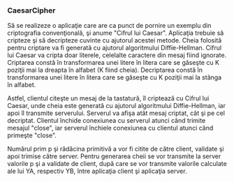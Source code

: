 ### CaesarCipher

Să se realizeze o aplicaţie care are ca punct de pornire un exemplu din criptografia convenţională, şi anume "Cifrul lui Caesar".
Aplicaţia trebuie să cripteze şi să decripteze cuvinte cu ajutorul acestei metode.
Cheia folosită pentru criptare va fi generată cu ajutorul algoritmului Diffie-Hellman.
Cifrul lui Caesar va cripta doar literele, celelalte caractere din mesaj fiind ignorate.
Criptarea constă în transformarea unei litere în litera care se găseşte cu K poziţii mai la dreapta în alfabet (K fiind cheia).
Decriptarea constă în transformarea unei litere în litera care se găseşte cu K poziţii mai la stânga în alfabet.

Astfel, clientul citeşte un mesaj de la tastatură, îl criptează cu Cifrul lui Caesar, unde cheia este generată cu ajutorul algoritmului Diffie-Hellman, iar apoi îl transmite serverului.
Serverul va afişa atât mesaj criptat, cât şi pe cel decriptat.
Clientul închide conexiunea cu serverul atunci când trimite mesajul "close", iar serverul închiele conexiunea cu clientul atunci când primeşte "close".

Numărul prim p şi rădăcina primitivă a vor fi citite de către client, validate şi apoi trimise către server. Pentru generarea cheii se vor transmite la server valorile p şi a validate de client, după care se vor transmite valorile calculate ale lui YA, respectiv YB, între aplicaţia client şi aplicaţia server.
